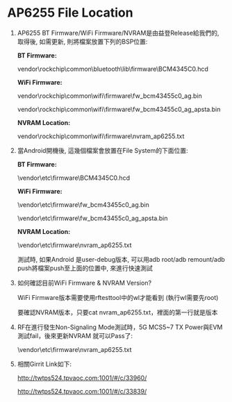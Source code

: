 # AP6255 File Location

1. AP6255 BT Firmware/WiFi Firmware/NVRAM是由益登Release給我們的, 取得後, 如需更新, 則將檔案放置下列的BSP位置:  

   **BT Firmware:**  

   vendor\rockchip\common\bluetooth\lib\firmware\BCM4345C0.hcd  

   **WiFi Firmware:**  

   vendor\rockchip\common\wifi\firmware\fw\_bcm43455c0\_ag.bin  

   vendor\rockchip\common\wifi\firmware\fw\_bcm43455c0\_ag\_apsta.bin  

   **NVRAM Location:**  

   vendor\rockchip\common\wifi\firmware\nvram\_ap6255.txt  

2. 當Android開機後, 這幾個檔案會放置在File System的下面位置:  

   **BT Firmware:**  

   \vendor\etc\firmware\BCM4345C0.hcd  

   **WiFi Firmware:**  

   \vendor\etc\firmware\fw\_bcm43455c0\_ag.bin  

   \vendor\etc\firmware\fw\_bcm43455c0\_ag\_apsta.bin  

   **NVRAM Location:**  

   \vendor\etc\firmware\nvram\_ap6255.txt  

   測試時, 如果Android 是user-debug版本, 可以用adb root/adb remount/adb push將檔案push至上面的位置中, 來進行快速測試

3. 如何確認目前WiFi Firmware & NVRAM Version?

   WiFi Firmware版本需要使用rftesttool中的wl才能看到 (執行wl需要先root)
   
   要確認NVRAM版本，只要cat nvram_ap6255.txt，裡面的第一行就是版本
    
4. RF在進行發生Non-Signaling Mode測試時，5G MCS5~7 TX Power與EVM測試fail，後來更新NVRAM 就可以Pass了:
   
   \vendor\etc\firmware\nvram_ap6255.txt
    
5. 相關Girrit Link如下:
   
   http://twtps524.tpvaoc.com:1001/#/c/33960/
   
   http://twtps524.tpvaoc.com:1001/#/c/33839/


